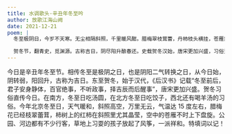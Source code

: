 ```yaml
---
title: 水调歌头·辛丑年冬至吟
author: 放歌江海山阙
date: 2021-12-21
poem: |
  冬至极阴日，今岁不天寒。无尘相隔斜照，千里暖风酣。腊梅翠枝茸蕾，丹柿枝头横挂，苍雁舞冬峦。行客寻冬趣，童稚放风鸢。

  贺冬节，翻青史，觅渊源。古称吉日，阴尽阳升酿春还。史载贺冬汉始，唐宋更加兴盛，习俗至今传。北国蒸鲜饺，南国煮汤圆。
---
```


今日是辛丑年冬至节。相传冬至是极阴之日，也是阴阳二气转换之日，从今日始，阴转弱，阳回升，古称为吉日。东至贺冬，始于汉代，《后汉书》记载“冬至前后，君子安身静体，百官绝事，不听政事，择吉辰而后醒事”，唐宋更加兴盛。贺冬习俗直传今日。在南方，冬至日吃汤圆，在北方冬至日吃饺子，西北还有喝羊汤的习俗。今年北京冬至日，天气暖和，斜照高空，万里无云，气温达 15 度左右，腊梅花已经枝翠蕾茸，柿树上的红柿在斜照里尤其晶莹，空中的苍雁不时上下盘旋。公园、河边都有不少行客，草地上习耍的孩子放起了风筝，一派祥和。特填词以记！
